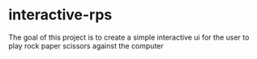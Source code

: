 # interactive-rps
The goal of this project is to create a simple interactive ui for the user to play rock paper scissors against the computer